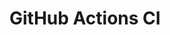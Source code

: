 # GitHub Actions CI




































































































































































































































































































































































































































































































































































































































































































































































































































































































































































































































































































































































































































































































































































































































































































































































































































































































































































































































































































































































































































































































































































































